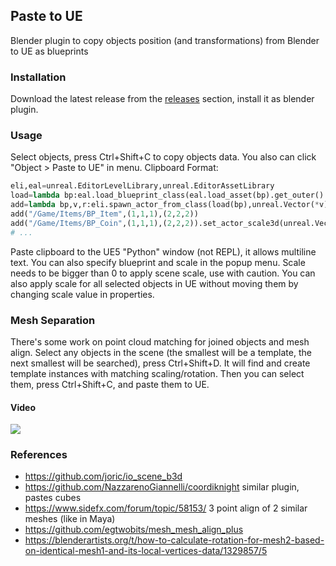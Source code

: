 ## Paste to UE

Blender plugin to copy objects position (and transformations) from Blender to UE as blueprints

### Installation

Download the latest release from the [releases](../../releases) section, install it as blender plugin.

### Usage

Select objects, press Ctrl+Shift+C to copy objects data. You also can click "Object > Paste to UE" in menu. Clipboard Format:

```python
eli,eal=unreal.EditorLevelLibrary,unreal.EditorAssetLibrary
load=lambda bp:eal.load_blueprint_class(eal.load_asset(bp).get_outer().get_full_name())
add=lambda bp,v,r:eli.spawn_actor_from_class(load(bp),unreal.Vector(*v),unreal.Rotator(*r))
add("/Game/Items/BP_Item",(1,1,1),(2,2,2))
add("/Game/Items/BP_Coin",(1,1,1),(2,2,2)).set_actor_scale3d(unreal.Vector{3,3,3}) # optional
# ...
```

Paste clipboard to the UE5 "Python" window (not REPL), it allows multiline text.
You can also specify blueprint and scale in the popup menu.
Scale needs to be bigger than 0 to apply scene scale, use with caution.
You can also apply scale for all selected objects in UE without moving them by changing scale value in properties.

### Mesh Separation

There's some work on point cloud matching for joined objects and mesh align.
Select any objects in the scene (the smallest will be a template, the next smallest will be searched),
press Ctrl+Shift+D. It will find and create template instances with matching scaling/rotation.
Then you can select them, press Ctrl+Shift+C, and paste them to UE.

#### Video

[![](http://img.youtube.com/vi/WyN3GiHWCOY/hqdefault.jpg)](https://youtu.be/WyN3GiHWCOY)

### References

* https://github.com/joric/io_scene_b3d
* https://github.com/NazzarenoGiannelli/coordiknight similar plugin, pastes cubes
* https://www.sidefx.com/forum/topic/58153/ 3 point align of 2 similar meshes (like in Maya)
* https://github.com/egtwobits/mesh_mesh_align_plus
* https://blenderartists.org/t/how-to-calculate-rotation-for-mesh2-based-on-identical-mesh1-and-its-local-vertices-data/1329857/5
